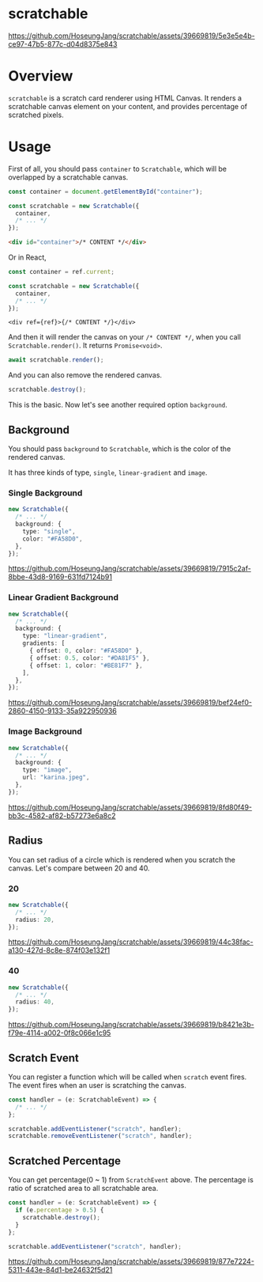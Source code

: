 # scratchable

https://github.com/HoseungJang/scratchable/assets/39669819/5e3e5e4b-ce97-47b5-877c-d04d8375e843

# Overview

`scratchable` is a scratch card renderer using HTML Canvas. It renders a scratchable canvas element on your content, and provides percentage of scratched pixels.

# Usage

First of all, you should pass `container` to `Scratchable`, which will be overlapped by a scratchable canvas.

```javascript
const container = document.getElementById("container");

const scratchable = new Scratchable({
  container,
  /* ... */
});
```

```html
<div id="container">/* CONTENT */</div>
```

Or in React,

```typescript
const container = ref.current;

const scratchable = new Scratchable({
  container,
  /* ... */
});
```

```tsx
<div ref={ref}>{/* CONTENT */}</div>
```

And then it will render the canvas on your `/* CONTENT */`, when you call `Scratchable.render()`. It returns `Promise<void>`.

```typescript
await scratchable.render();
```

And you can also remove the rendered canvas.

```typescript
scratchable.destroy();
```

This is the basic. Now let's see another required option `background`.

## Background

You should pass `background` to `Scratchable`, which is the color of the rendered canvas.

It has three kinds of type, `single`, `linear-gradient` and `image`.

### Single Background

```typescript
new Scratchable({
  /* ... */
  background: {
    type: "single",
    color: "#FA58D0",
  },
});
```

https://github.com/HoseungJang/scratchable/assets/39669819/7915c2af-8bbe-43d8-9169-631fd7124b91

### Linear Gradient Background

```typescript
new Scratchable({
  /* ... */
  background: {
    type: "linear-gradient",
    gradients: [
      { offset: 0, color: "#FA58D0" },
      { offset: 0.5, color: "#DA81F5" },
      { offset: 1, color: "#BE81F7" },
    ],
  },
});
```

https://github.com/HoseungJang/scratchable/assets/39669819/bef24ef0-2860-4150-9133-35a922950936

### Image Background

```typescript
new Scratchable({
  /* ... */
  background: {
    type: "image",
    url: "karina.jpeg",
  },
});
```

https://github.com/HoseungJang/scratchable/assets/39669819/8fd80f49-bb3c-4582-af82-b57273e6a8c2

## Radius

You can set radius of a circle which is rendered when you scratch the canvas. Let's compare between 20 and 40.

### 20

```typescript
new Scratchable({
  /* ... */
  radius: 20,
});
```

https://github.com/HoseungJang/scratchable/assets/39669819/44c38fac-a130-427d-8c8e-874f03e132f1

### 40

```typescript
new Scratchable({
  /* ... */
  radius: 40,
});
```

https://github.com/HoseungJang/scratchable/assets/39669819/b8421e3b-f79e-4114-a002-0f8c066e1c95

## Scratch Event

You can register a function which will be called when `scratch` event fires. The event fires when an user is scratching the canvas.

```typescript
const handler = (e: ScratchableEvent) => {
  /* ... */
};

scratchable.addEventListener("scratch", handler);
scratchable.removeEventListener("scratch", handler);
```

## Scratched Percentage

You can get percentage(0 ~ 1) from `ScratchEvent` above. The percentage is ratio of scratched area to all scratchable area.

```typescript
const handler = (e: ScratchableEvent) => {
  if (e.percentage > 0.5) {
    scratchable.destroy();
  }
};

scratchable.addEventListener("scratch", handler);
```

https://github.com/HoseungJang/scratchable/assets/39669819/877e7224-5311-443e-84d1-be24632f5d21
